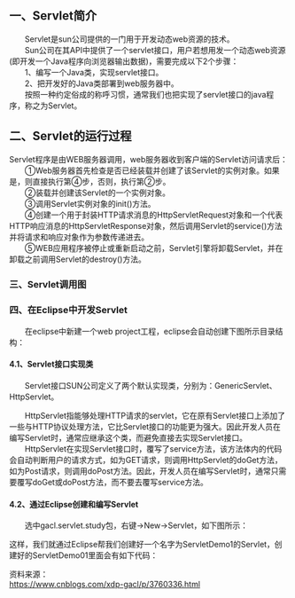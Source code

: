 ## 一、Servlet简介  
　　Servlet是sun公司提供的一门用于开发动态web资源的技术。  
　　Sun公司在其API中提供了一个servlet接口，用户若想用发一个动态web资源(即开发一个Java程序向浏览器输出数据)，需要完成以下2个步骤：  
　　1、编写一个Java类，实现servlet接口。  
　　2、把开发好的Java类部署到web服务器中。  
　　按照一种约定俗成的称呼习惯，通常我们也把实现了servlet接口的java程序，称之为Servlet。  

## 二、Servlet的运行过程  
Servlet程序是由WEB服务器调用，web服务器收到客户端的Servlet访问请求后： 
　　①Web服务器首先检查是否已经装载并创建了该Servlet的实例对象。如果是，则直接执行第④步，否则，执行第②步。  
　　②装载并创建该Servlet的一个实例对象。   
　　③调用Servlet实例对象的init()方法。  
　　④创建一个用于封装HTTP请求消息的HttpServletRequest对象和一个代表HTTP响应消息的HttpServletResponse对象，然后调用Servlet的service()方法并将请求和响应对象作为参数传递进去。  
　　⑤WEB应用程序被停止或重新启动之前，Servlet引擎将卸载Servlet，并在卸载之前调用Servlet的destroy()方法。   


### 三、Servlet调用图  

### 四、在Eclipse中开发Servlet  
　　在eclipse中新建一个web project工程，eclipse会自动创建下图所示目录结构：    


#### 4.1、Servlet接口实现类  

　　Servlet接口SUN公司定义了两个默认实现类，分别为：GenericServlet、HttpServlet。  

　　HttpServlet指能够处理HTTP请求的servlet，它在原有Servlet接口上添加了一些与HTTP协议处理方法，它比Servlet接口的功能更为强大。因此开发人员在编写Servlet时，通常应继承这个类，而避免直接去实现Servlet接口。  
　　HttpServlet在实现Servlet接口时，覆写了service方法，该方法体内的代码会自动判断用户的请求方式，如为GET请求，则调用HttpServlet的doGet方法，如为Post请求，则调用doPost方法。因此，开发人员在编写Servlet时，通常只需要覆写doGet或doPost方法，而不要去覆写service方法。  

#### 4.2、通过Eclipse创建和编写Servlet    

　　选中gacl.servlet.study包，右键→New→Servlet，如下图所示：  


这样，我们就通过Eclipse帮我们创建好一个名字为ServletDemo1的Servlet，创建好的ServletDemo01里面会有如下代码：  








资料来源：  
https://www.cnblogs.com/xdp-gacl/p/3760336.html

